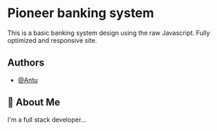 
# Pioneer banking system 

This is a basic banking system design using the raw Javascript.
Fully optimized and responsive site.


## Authors

- [@Antu](https://www.github.com/antusaha970)

## 🚀 About Me
I'm a full stack developer...


